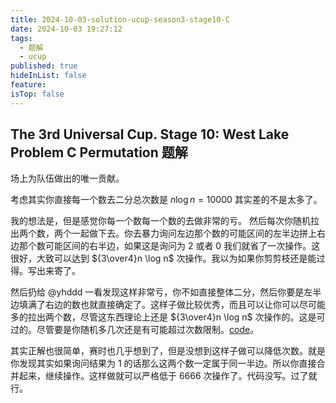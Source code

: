 ```yaml
---
title: 2024-10-03-solution-ucup-season3-stage10-C
date: 2024-10-03 19:27:12
tags:
  - 题解
  - ucup
published: true
hideInList: false
feature: 
isTop: false
---
```

## The 3rd Universal Cup. Stage 10: West Lake Problem C Permutation 题解

场上为队伍做出的唯一贡献。

考虑其实你直接每一个数去二分总次数是 $n\log n = 10000$ 其实差的不是太多了。

我的想法是，但是感觉你每一个数每一个数的去做非常的亏。 然后每次你随机拉出两个数，两个一起做下去。你去暴力询问左边那个数的可能区间的左半边拼上右边那个数可能区间的右半边，如果这是询问为 $2$ 或者 $0$ 我们就省了一次操作。这很好，大致可以达到 ${3\over4}n \log n$ 次操作。我以为如果你剪剪枝还是能过得。写出来寄了。

然后扔给 @yhddd 一看发现这样非常亏，你不如直接整体二分，然后你要是左半边填满了右边的数也就直接确定了。这样子做比较优秀，而且可以让你可以尽可能多的拉出两个数，尽管这东西理论上还是 ${3\over4}n \log n$ 次操作的。这是可过的。尽管要是你随机多几次还是有可能超过次数限制。[code](https://contest.ucup.ac/submission/597218)。

其实正解也很简单，赛时也几乎想到了，但是没想到这样子做可以降低次数。就是你发现其实如果询问结果为 $1$ 的话那么这两个数一定属于同一半边。所以你直接合并起来，继续操作。这样做就可以严格低于 $6666$ 次操作了。代码没写。过了就行。 